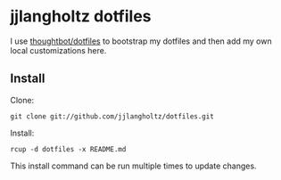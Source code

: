 jjlangholtz dotfiles
==============

I use [thoughtbot/dotfiles](https://github.com/thoughtbot/dotfiles) to bootstrap
my dotfiles and then add my own local customizations here.

Install
-------

Clone:

    git clone git://github.com/jjlangholtz/dotfiles.git

Install:

    rcup -d dotfiles -x README.md

This install command can be run multiple times to update changes.
